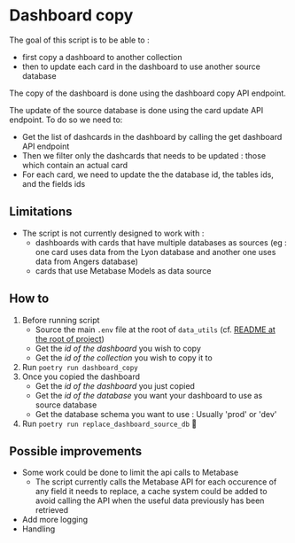 # Dashboard copy
The goal of this script is to be able to : 
* first copy a dashboard to another collection 
* then to update each card in the dashboard to use another source database

The copy of the dashboard is done using the dashboard copy API endpoint.

The update of the source database is done using the card update API endpoint. 
To do so we need to: 
* Get the list of dashcards in the dashboard by calling the get dashboard API endpoint
* Then we filter only the dashcards that needs to be updated : those which contain an actual card
* For each card, we need to update the the database id, the tables ids, and the fields ids

## Limitations
- The script is not currently designed to work with : 
  - dashboards with cards that have multiple databases as sources (eg : one card uses data from the Lyon database and another one uses data from Angers database) 
  - cards that use Metabase Models as data source

## How to 
1. Before running script
    - Source the main `.env` file at the root of `data_utils` (cf. [README at the root of project](./../../README.md))
    - Get the *id of the dashboard* you wish to copy
    - Get the *id of the collection* you wish to copy it to
2. Run `poetry run dashboard_copy`
3. Once you copied the dashboard
    - Get the *id of the dashboard* you just copied 
    - Get the *id of the database* you want your dashboard to use as source database
    - Get the database schema you want to use : Usually 'prod' or 'dev'
4. Run `poetry run replace_dashboard_source_db` 🎉


## Possible improvements 
- Some work could be done to limit the api calls to Metabase
  - The script currently calls the Metabase API for each occurence of any field it needs to replace, a cache system could be added to avoid calling the API when the useful data previously has been retrieved
- Add more logging
- Handling